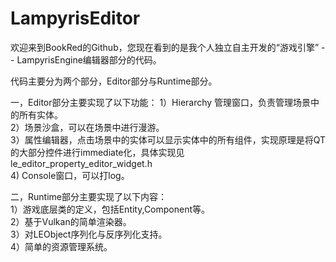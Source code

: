 # LampyrisEditor

欢迎来到BookRed的Github，您现在看到的是我个人独立自主开发的“游戏引擎” -- LampyrisEngine编辑器部分的代码。

代码主要分为两个部分，Editor部分与Runtime部分。

一，Editor部分主要实现了以下功能：
1）Hierarchy 管理窗口，负责管理场景中的所有实体。  
2）场景沙盒，可以在场景中进行漫游。  
3）属性编辑器，点击场景中的实体可以显示实体中的所有组件，实现原理是将QT的大部分控件进行immediate化，具体实现见le_editor_property_editor_widget.h  
4) Console窗口，可以打log。  

二，Runtime部分主要实现了以下内容：  
1）游戏底层类的定义，包括Entity,Component等。  
2）基于Vulkan的简单渲染器。  
3）对LEObject序列化与反序列化支持。  
4）简单的资源管理系统。  

